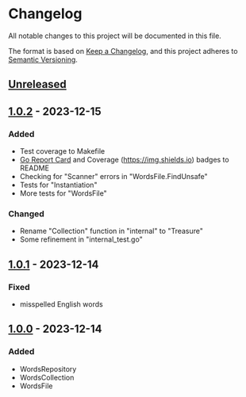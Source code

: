 # Changelog

All notable changes to this project will be documented in this file.

The format is based on [Keep a Changelog](https://keepachangelog.com/en/1.1.0/),
and this project adheres to [Semantic Versioning](https://semver.org/spec/v2.0.0.html).

## [Unreleased]

## [1.0.2] - 2023-12-15

### Added

- Test coverage to Makefile
- [Go Report Card](https://goreportcard.com/badge) and Coverage (https://img.shields.io) badges to README
- Checking for "Scanner" errors in "WordsFile.FindUnsafe"
- Tests for "Instantiation"
- More tests for "WordsFile"

### Changed

- Rename "Collection" function in "internal" to "Treasure"
- Some refinement in "internal_test.go"

## [1.0.1] - 2023-12-14

### Fixed

- misspelled English words

## [1.0.0] - 2023-12-14

### Added

- WordsRepository
- WordsCollection
- WordsFile

[unreleased]: https://github.com/saleh-rahimzadeh/go-words/compare/v1.0.0...HEAD
[1.0.0]: https://github.com/saleh-rahimzadeh/go-words/releases/tag/v1.0.0
[1.0.1]: https://github.com/saleh-rahimzadeh/go-words/releases/tag/v1.0.1
[1.0.2]: https://github.com/saleh-rahimzadeh/go-words/releases/tag/v1.0.2
